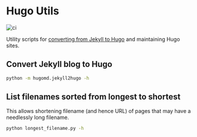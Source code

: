 # Hugo Utils

![ci](https://github.com/scivision/hugo-utils/workflows/ci/badge.svg)

Utility scripts for
[converting from Jekyll to Hugo](https://www.scivision.dev/switch-jekyll-to-hugo/)
and maintaining Hugo sites.

## Convert Jekyll blog to Hugo

```sh
python -m hugomd.jekyll2hugo -h
```

## List filenames sorted from longest to shortest

This allows shortening filename (and hence URL) of pages that may have a needlessly long filename.

```sh
python longest_filename.py -h
```
